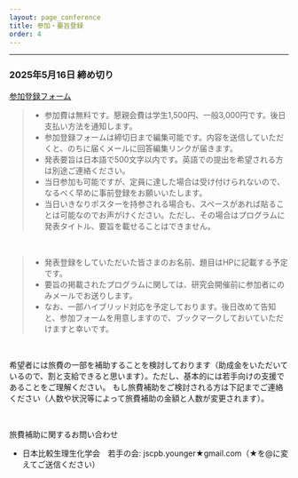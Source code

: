 ```yaml
---
layout: page_conference
title: 参加・要旨登録
order: 4
---
```

***

### 2025年5月16日 締め切り

<a href="https://docs.google.com/forms/d/e/1FAIpQLSfq8GA7E7LMyP78fGL7rFZV4hzA1bGYx6zy3UzEb74pd0jR1g/viewform?usp=dialog" target="_blank" rel="noopener noreferrer">参加登録フォーム</a>

> - 参加費は無料です。懇親会費は学生1,500円、一般3,000円です。後日支払い方法を通知します。
> - 参加登録フォームは締切日まで編集可能です。内容を送信していただくと、のちに届くメールに回答編集リンクが届きます。
> - 発表要旨は日本語で500文字以内です。英語での提出を希望される方は別途ご連絡ください。
> - 当日参加も可能ですが、定員に達した場合は受け付けられないので、なるべく早めに事前登録をお願いいたします。
> - 当日いきなりポスターを持参される場合も、スペースがあれば貼ることは可能なのでお声がけください。ただし、その場合はプログラムに発表タイトル、要旨を載せることはできません。

<br>

> - 発表登録をしていただいた皆さまのお名前、題目はHPに記載する予定です。
> - 要旨の掲載されたプログラムに関しては、研究会開催前に参加者にのみメールでお送りします。
> - なお、一部ハイブリッド対応を予定しております。後日改めて告知と、参加フォームを用意しますので、ブックマークしておいていただけますと幸いです。

<br>

希望者には旅費の一部を補助することを検討しております（助成金をいただいているので、割と支給できると思います）。ただし、基本的には若手向けの支援であることをご理解ください。
もし旅費補助をご検討される方は下記までご連絡ください（人数や状況等によって旅費補助の金額と人数が変更されます）。

<br>

旅費補助に関するお問い合わせ
- 日本比較生理生化学会　若手の会:  jscpb.younger★gmail.com（★を@に変えてご送信ください）

